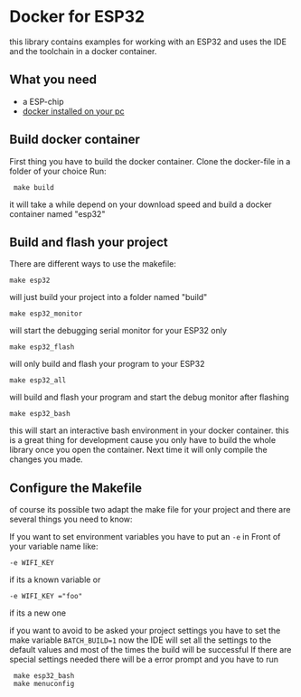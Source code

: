 # Docker for ESP32

this library contains examples for working with an ESP32 and uses the IDE and the toolchain in a docker container.

## What you need
- a ESP-chip
- [docker installed on your pc](https://docs.docker.com/engine/installation/linux/docker-ce/ubuntu/)

## Build docker container

First thing you have to build the docker container.
Clone the docker-file in a folder of your choice
Run:
```console
 make build
```
it will take a while depend on your download speed and build a docker container named "esp32"

## Build and flash your project

There are different ways to use the makefile:

```console
make esp32
```
will just build your project into a folder named "build"

```console
make esp32_monitor
```
will start the debugging serial monitor for your ESP32 only

```console
make esp32_flash
```
will only build and flash your program to your ESP32

```console
make esp32_all
```
will build and flash your program and start the debug monitor after flashing


```console
make esp32_bash
```

this will start an interactive bash environment in your docker container. this is a great thing for development cause you only have to build the whole library once you open the container.
Next time it will only compile the changes you made.

## Configure the Makefile

of course its possible two adapt the make file for your project and there are several things you need to know:

If you want to set environment variables you have to put an ```-e``` in Front of your variable name like:
```console
-e WIFI_KEY
```
if its a known variable or
```console
-e WIFI_KEY ="foo"
```
if its a new one

if you want to avoid to be asked your project settings you have to set the make variable ```BATCH_BUILD=1```
now the IDE will set all the settings to the default values and most of the times the build will be successful
If there are special settings needed there will be a error prompt and you have to run
```console
 make esp32_bash
 make menuconfig
```
